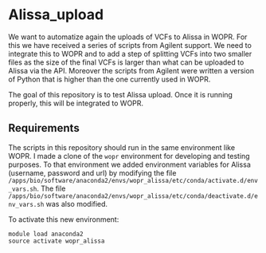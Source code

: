 # Alissa_upload

We want to automatize again the uploads of VCFs to Alissa in WOPR. For this we have received a series of scripts from Agilent support. We need to integrate this to WOPR and to add a step of splitting VCFs into two smaller files as the size of the final VCFs is larger than what can be uploaded to Alissa via the API. Moreover the scripts from Agilent were written a version of Python that is higher than the one currently used in WOPR.

The goal of this repository is to test Alissa upload. Once it is running properly, this will be integrated to WOPR.

## Requirements

The scripts in this repository should run in the same environment like WOPR. I made a clone of the `wopr` environment for developing and testing purposes. To that environment we added environment variables for Alissa (username, password and url) by modifying the file `/apps/bio/software/anaconda2/envs/wopr_alissa/etc/conda/activate.d/env_vars.sh`. The file `/apps/bio/software/anaconda2/envs/wopr_alissa/etc/conda/deactivate.d/env_vars.sh` was also modified.

To activate this new environment:

```
module load anaconda2
source activate wopr_alissa
```
